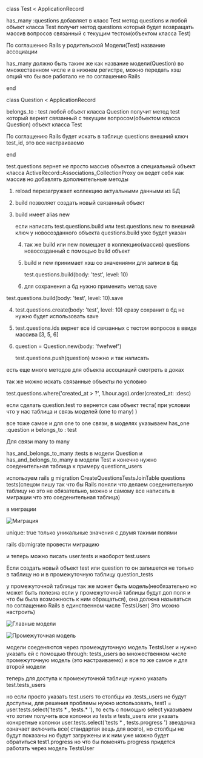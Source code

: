 class Test < ApplicationRecord

has_many :questions добавляет в класс Test метод questions и любой объект класса Test получит метод questions который будет возвращать массив вопросов связанный с текущим тестом(объектом класса Test)

По соглашению Rails у родительской Модели(Test) название ассоциации 

has_many должно быть таким же как название  модели(Question)  во множественном числе и в нижнем регистре, можно передать хэш опций что бы все работало не по соглашению Rails

end

class Question < ApplicationRecord

belongs_to : test любой объект класса Question получит метод test который вернет связанный с текущим вопросом(объектом класса Question) объект класса Test

По соглащению Rails будет искать в таблице questions внешний ключ test_id, это все настраиваемо 

end



test.questions вернет не просто массив объектов а специальный объект класса ActiveRecord::Associations_CollectionProxy он ведет себя как массив но добавлять дополнительные методы

1. reload перезагружает коллекцию актуальными данными из БД

2. build позволяет создать новый связанный объект

3. build имеет alias new

   если написать test.questions.build или test.questions.new то внешний ключ у новосозданного объекта questions.build уже будет указан

   4. так же build или new помещает в коллекцию(массив) questions новосозданный с помощью build объект 

   4. build и new принимает хэш со значениями для записи в бд

      test.questions.build(body: 'test', level: 10)

   5. для сохранения а бд нужно применить метод save

test.questions.build(body: 'test', level: 10).save

4. test.questions.create(body: 'test', level: 10) сразу сохранит в бд не нужно будет использовать save

5. test.questions.ids вернет все id связанных с тестом вопросов в ввиде массива [3, 5, 6]

6. question = Question.new(body: 'fwefwef')

    test.questions.push(question) можно  и так написать

есть еще много методов для объекта ассоциаций смотреть в доках

так же можно искать связанные объекты по условию

test.questions.where('created_at > ?', 1.hour.ago).order(created_at: :desc)

если сделать question.test то вернется сам объект теста( при условии что у нас таблица и связь моделей (one to many) )

все тоже самое и для one to one связи, в моделях указываем has_one :question и belongs_to : test

Для связи many to many

has_and_belongs_to_many :tests  в модели Question и has_and_belongs_to_many в модели Test и конечно нужно соеденительная таблица к примеру questions_users

 используем rails g migration CreateQuestionsTestsJoinTable questions tests(спецом пишу так что бы Rails поняли что делаем соеденительную таблицу но это не обязательно, можно и самому все написать в миграции что это соеденительная таблица)

в миграции 

![Миграция][migration]

unique: true только уникальные значения с двумя такими полями

rails db:migrate провести миграцию 

и теперь можно писать user.tests и наоборот test.users

Если создать новый объект test или question то он запишется не только в таблицу но и в промежуточную таблицу question_tests

у промежуточной таблицы так же может быть модель(необязательно но может быть полезна если у промежуточной таблицы будут доп поля и что бы была возможность к ним обращаться), она должна называться по соглащению Rails  в единственном числе TestsUser( Это можно настроить)

![Главные модели][Many_to_many]

![Промежуточная модель][JoinTable]

модели соеденяются через промеждуточную модель TestsUser и нужно указать ей с помощью through: tests_users во множественном числе промежуточную модель (это настраиваемо) и все то же самое и для второй модели

теперь для доступа к промежуточной таблице нужно указать test.tests_users

но если просто указать test.users то столбцы из .tests_users не будут доступны, для решения проблемы нужно использовать, test1 = user.tests.select('tests * , tests.* '), то есть с помощью select указываем что хотим получить все колонки из tests и tests_users или указать конкретные колонки user.tests.select('tests * , tests.progress ') звездочка означает включить все( стандартая вещь для всего), но столбцы не будут показаны но будут загружены и к ним уже можно будет обратиться test1.progress но что бы поменять progress придется работать через модель TestsUser

[migration]:  https://i.imgur.com/BoAvWQZ.png
[Many_to_many]: https://i.imgur.com/vp4xj1W.png
[JoinTable]:   https://i.imgur.com/D5B2AZo.png
